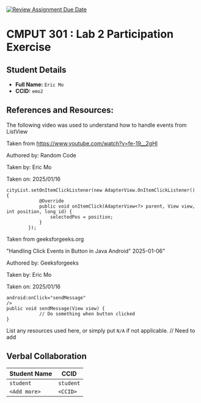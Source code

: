 [![Review Assignment Due Date](https://classroom.github.com/assets/deadline-readme-button-22041afd0340ce965d47ae6ef1cefeee28c7c493a6346c4f15d667ab976d596c.svg)](https://classroom.github.com/a/4btn9xaF)
# CMPUT 301 : Lab 2 Participation Exercise

## Student Details

- **Full Name:** `Eric Mo`
- **CCID:** `emo2`

## References and Resources:

The following video was used to understand how to handle events from ListView 

Taken from https://www.youtube.com/watch?v=fe-19__2gHI

Authored by: Random Code

Taken by: Eric Mo

Taken on: 2025/01/16
```
cityList.setOnItemClickListener(new AdapterView.OnItemClickListener() {
            @Override
            public void onItemClick(AdapterView<?> parent, View view, int position, long id) {
                selectedPos = position;
            }
        });
```

Taken from geeksforgeeks.org

"Handling Click Events in Button in Java Android" 2025-01-06"

Authored by: Geeksforgeeks

Taken by: Eric Mo

Taken on: 2025/01/16

```
android:onClick="sendMessage"
/>
public void sendMessage(View view) {
            // Do something when button clicked
}
```

List any resources used here, or simply put `N/A` if not applicable.
// Need to add
## Verbal Collaboration

| Student Name | CCID      |
| ------------ | --------- |
| `student`    | `student` |
| `<Add more>` | `<CCID>`  |
